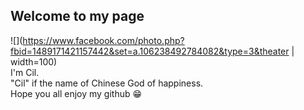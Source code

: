 ## Welcome to my page

![](https://www.facebook.com/photo.php?fbid=1489171421157442&set=a.106238492784082&type=3&theater | width=100)  
I'm Cil.  
"Cil" if the name of Chinese God of happiness.  
Hope you all enjoy my github 😁
